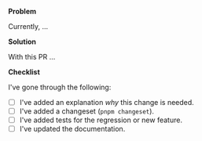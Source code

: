 **Problem**

Currently, …

**Solution**

With this PR …

**Checklist**

I've gone through the following:

- [ ] I've added an explanation _why_ this change is needed.
- [ ] I've added a changeset (`pnpm changeset`).
- [ ] I've added tests for the regression or new feature.
- [ ] I've updated the documentation.

<!-- See the [contributing guide](https://github.com/scalar/scalar/blob/main/CONTRIBUTING.md) for more information. -->
